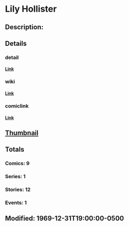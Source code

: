 # Lily Hollister
## Description: 
## Details
### detail
#### [Link](http://marvel.com/characters/2897/lily_hollister?utm_campaign=apiRef&utm_source=225578a89fc76f3d20fbffda5d17a88d)
### wiki
#### [Link](http://marvel.com/universe/Hollister,_Lily?utm_campaign=apiRef&utm_source=225578a89fc76f3d20fbffda5d17a88d)
### comiclink
#### [Link](http://marvel.com/comics/characters/1011257/lily_hollister?utm_campaign=apiRef&utm_source=225578a89fc76f3d20fbffda5d17a88d)
## [Thumbnail](http://i.annihil.us/u/prod/marvel/i/mg/b/40/image_not_available.jpg)
## Totals
### Comics: 9
### Series: 1
### Stories: 12
### Events: 1
## Modified: 1969-12-31T19:00:00-0500